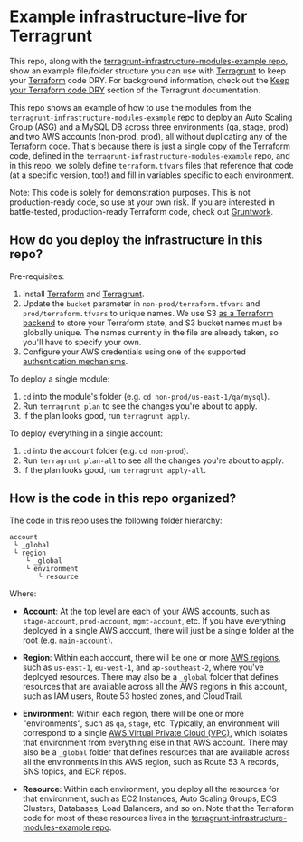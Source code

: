 # Example infrastructure-live for Terragrunt

This repo, along with the [terragrunt-infrastructure-modules-example 
repo](https://github.com/gruntwork-io/terragrunt-infrastructure-modules-example), show an example file/folder structure
you can use with [Terragrunt](https://github.com/gruntwork-io/terragrunt) to keep your 
[Terraform](https://www.terraform.io) code DRY. For background information, check out the [Keep your Terraform code
DRY](https://github.com/gruntwork-io/terragrunt#keep-your-terraform-code-dry) section of the Terragrunt documentation.

This repo shows an example of how to use the modules from the `terragrunt-infrastructure-modules-example` repo to 
deploy an Auto Scaling Group (ASG) and a MySQL DB across three environments (qa, stage, prod) and two AWS accounts 
(non-prod, prod), all without duplicating any of the Terraform code. That's because there is just a single copy of 
the Terraform code, defined in the `terragrunt-infrastructure-modules-example` repo, and in this repo, we solely define
`terraform.tfvars` files that reference that code (at a specific version, too!) and fill in variables specific to each 
environment. 

Note: This code is solely for demonstration purposes. This is not production-ready code, so use at your own risk. If 
you are interested in battle-tested, production-ready Terraform code, check out [Gruntwork](http://www.gruntwork.io/).




## How do you deploy the infrastructure in this repo?

Pre-requisites: 

1. Install [Terraform](https://www.terraform.io/) and [Terragrunt](https://github.com/gruntwork-io/terragrunt).
1. Update the `bucket` parameter in `non-prod/terraform.tfvars` and `prod/terraform.tfvars` to unique names. We use S3
   [as a Terraform backend](https://www.terraform.io/docs/backends/types/s3.html) to store your Terraform state, and
   S3 bucket names must be globally unique. The names currently in the file are already taken, so you'll have to 
   specify your own.
1. Configure your AWS credentials using one of the supported [authentication 
   mechanisms](https://www.terraform.io/docs/providers/aws/#authentication).

To deploy a single module:    

1. `cd` into the module's folder (e.g. `cd non-prod/us-east-1/qa/mysql`).    
1. Run `terragrunt plan` to see the changes you're about to apply.
1. If the plan looks good, run `terragrunt apply`.

To deploy everything in a single account:

1. `cd` into the account folder (e.g. `cd non-prod`).
1. Run `terragrunt plan-all` to see all the changes you're about to apply.
1. If the plan looks good, run `terragrunt apply-all`.





## How is the code in this repo organized?

The code in this repo uses the following folder hierarchy:
 
```
account
 └ _global
 └ region
    └ _global
    └ environment
       └ resource
```

Where:

* **Account**: At the top level are each of your AWS accounts, such as `stage-account`, `prod-account`, `mgmt-account`, 
  etc. If you have everything deployed in a single AWS account, there will just be a single folder at the root (e.g. 
  `main-account`).
  
* **Region**: Within each account, there will be one or more [AWS 
  regions](http://docs.aws.amazon.com/AWSEC2/latest/UserGuide/using-regions-availability-zones.html), such as 
  `us-east-1`, `eu-west-1`, and `ap-southeast-2`, where you've deployed resources. There may also be a `_global` 
  folder that defines resources that are available across all the AWS regions in this account, such as IAM users, 
  Route 53 hosted zones, and CloudTrail. 

* **Environment**: Within each region, there will be one or more "environments", such as `qa`, `stage`, etc. Typically, 
  an environment will correspond to a single [AWS Virtual Private Cloud (VPC)](https://aws.amazon.com/vpc/), which 
  isolates that environment from everything else in that AWS account. There may also be a `_global` folder 
  that defines resources that are available across all the environments in this AWS region, such as Route 53 A records, 
  SNS topics, and ECR repos.
  
* **Resource**: Within each environment, you deploy all the resources for that environment, such as EC2 Instances, Auto
  Scaling Groups, ECS Clusters, Databases, Load Balancers, and so on. Note that the Terraform code for most of these
  resources lives in the [terragrunt-infrastructure-modules-example 
  repo](https://github.com/gruntwork-io/terragrunt-infrastructure-modules-example).